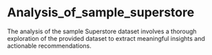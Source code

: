 # Analysis_of_sample_superstore
The analysis of the sample Superstore dataset involves a thorough exploration of the provided dataset to extract meaningful insights and actionable recommendations.
